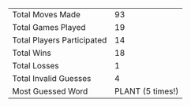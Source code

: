 |              |                |
| ---------------- | ----------------------------- |
| Total Moves Made | 93 |
| Total Games Played | 19 |
| Total Players Participated | 14 |
| Total Wins | 18 |
| Total Losses | 1 |
| Total Invalid Guesses | 4 |
| Most Guessed Word | PLANT (5 times!) |
